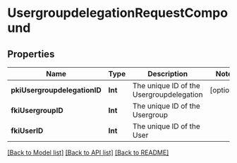 # UsergroupdelegationRequestCompound

## Properties
Name | Type | Description | Notes
------------ | ------------- | ------------- | -------------
**pkiUsergroupdelegationID** | **Int** | The unique ID of the Usergroupdelegation | [optional] 
**fkiUsergroupID** | **Int** | The unique ID of the Usergroup | 
**fkiUserID** | **Int** | The unique ID of the User | 

[[Back to Model list]](../README.md#documentation-for-models) [[Back to API list]](../README.md#documentation-for-api-endpoints) [[Back to README]](../README.md)


